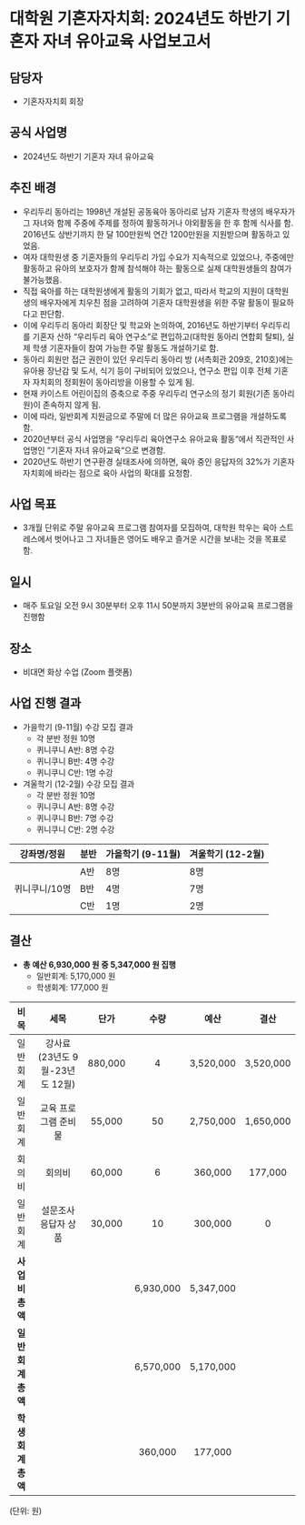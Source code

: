 대학원 기혼자자치회: 2024년도 하반기 기혼자 자녀 유아교육 사업보고서
===

## 담당자
- 기혼자자치회 회장

## 공식 사업명
- 2024년도 하반기 기혼자 자녀 유아교육

## 추진 배경
- 우리두리 동아리는 1998년 개설된 공동육아 동아리로 남자 기혼자 학생의 배우자가 그 자녀와 함께 주중에 주제를 정하여 활동하거나 야외활동을 한 후 함께 식사를 함. 2016년도 상반기까지 한 달 100만원씩 연간 1200만원을 지원받으며 활동하고 있었음.
- 여자 대학원생 중 기혼자들의 우리두리 가입 수요가 지속적으로 있었으나, 주중에만 활동하고 유아의 보호자가 함께 참석해야 하는 활동으로 실제 대학원생들의 참여가 불가능했음.
- 직접 육아를 하는 대학원생에게 활동의 기회가 없고, 따라서 학교의 지원이 대학원생의 배우자에게 치우친 점을 고려하여 기혼자 대학원생을 위한 주말 활동이 필요하다고 판단함.
- 이에 우리두리 동아리 회장단 및 학교와 논의하여, 2016년도 하반기부터 우리두리를 기혼자 산하 “우리두리 육아 연구소”로 편입하고(대학원 동아리 연합회 탈퇴), 실제 학생 기혼자들이 참여 가능한 주말 활동도 개설하기로 함.
- 동아리 회원만 접근 권한이 있던 우리두리 동아리 방 (서측회관 209호, 210호)에는 유아용 장난감 및 도서, 식기 등이 구비되어 있었으나, 연구소 편입 이후 전체 기혼자 자치회의 정회원이 동아리방을 이용할 수 있게 됨.
- 현재 카이스트 어린이집의 증축으로 주중 우리두리 연구소의 정기 회원(기존 동아리원)이 존속하지 않게 됨.
- 이에 따라, 일반회계 지원금으로 주말에 더 많은 유아교육 프로그램을 개설하도록 함.
- 2020년부터 공식 사업명을 “우리두리 육아연구소 유아교육 활동“에서 직관적인 사업명인 ”기혼자 자녀 유아교육“으로 변경함.
- 2020년도 하반기 연구환경 실태조사에 의하면, 육아 중인 응답자의 32%가 기혼자자치회에 바라는 점으로 육아 사업의 확대를 요청함.

## 사업 목표
- 3개월 단위로 주말 유아교육 프로그램 참여자를 모집하여, 대학원 학우는 육아 스트레스에서 벗어나고 그 자녀들은 영어도 배우고 즐거운 시간을 보내는 것을 목표로 함.

## 일시 
- 매주 토요일 오전 9시 30분부터 오후 11시 50분까지 3분반의 유아교육 프로그램을 진행함

## 장소 
- 비대면 화상 수업 (Zoom 플랫폼)

## 사업 진행 결과 
- 가을학기 (9-11월) 수강 모집 결과
    - 각 분반 정원 10명
    - 퀴니쿠니 A반: 8명 수강
    - 퀴니쿠니 B반: 4명 수강
    - 퀴니쿠니 C반: 1명 수강
- 겨울학기 (12-2월) 수강 모집 결과
    - 각 분반 정원 10명
    - 퀴니쿠니 A반: 8명 수강
    - 퀴니쿠니 B반: 7명 수강
    - 퀴니쿠니 C반: 2명 수강

<table>
<thead>
  <tr>
    <th>강좌명/정원 </th>
    <th>분반 </th>
    <th> 가을학기 (9-11월) </th>    
    <th> 겨울학기 (12-2월) </th>
  </tr>
</thead>
<tbody>
  <tr>
    <td rowspan="3">퀴니쿠니/10명</td>
    <td>A반</td>
    <td>8명</td>
    <td>8명</td>
  </tr>
  <tr>
    <td>B반</td>
    <td>4명</td>
    <td>7명</td>
  </tr>
  <tr>
    <td>C반</td>
    <td>1명</td>
    <td>2명</td>
  </tr>
</tbody>
</table>


## 결산
- **총 예산 6,930,000 원 중 5,347,000 원 집행**
    - 일반회계: 5,170,000 원
    - 학생회계: 177,000 원

|**비목** | **세목** | **단가** | **수량** | **예산** | **결산** | 
|:---:|:---:|:---:|:---:|:---:|:---:| 
|    일반회계 | 강사료 (23년도 9월-23년도 12월)  |   880,000  |  4   |   3,520,000  | 3,520,000 |
|  일반회계  |  교육 프로그램 준비물  |   55,000  |   50  |   2,750,000  | 1,650,000| 
| 회의비   |  회의비  |   60,000  |   6  |   360,000  | 177,000 |   
|  일반회계  |   설문조사 응답자 상품  |   30,000  |   10  |   300,000  | 0 | 
| **사업비 총액** |  |  |  6,930,000 | 5,347,000 | |
| **일반회계 총액** |  |  | 6,570,000 | 5,170,000 | |
| **학생회계 총액** |  |  | 360,000 | 177,000 | |



(단위: 원)
